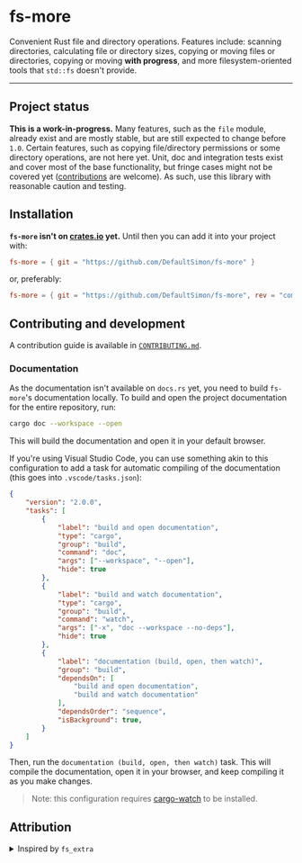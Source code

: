 fs-more
=======

Convenient Rust file and directory operations.
Features include: scanning directories, calculating file or directory sizes, 
copying or moving files or directories, 
copying or moving **with progress**, and more filesystem-oriented tools
that `std::fs` doesn't provide.

---

## Project status
**This is a work-in-progress.** Many features, such as the `file` module, already exist and are mostly stable, 
but are still expected to change before `1.0`.
Certain features, such as copying file/directory permissions or some directory operations, are not here yet. 
Unit, doc and integration tests exist and cover most of the base functionality, but fringe cases might not be covered yet 
([contributions](https://github.com/DefaultSimon/fs-more/blob/master/CONTRIBUTING.md) are welcome). 
As such, use this library with reasonable caution and testing.


## Installation
**`fs-more` isn't on [crates.io](https://crates.io/) yet.** Until then you can add it into your project with:
```toml
fs-more = { git = "https://github.com/DefaultSimon/fs-more" }
```

or, preferably:

```toml
fs-more = { git = "https://github.com/DefaultSimon/fs-more", rev = "commit hash here" }
```


## Contributing and development
A contribution guide is available in [`CONTRIBUTING.md`](https://github.com/DefaultSimon/fs-more/blob/master/CONTRIBUTING.md).

### Documentation
As the documentation isn't available on `docs.rs` yet, you need to build `fs-more`'s documentation locally.
To build and open the project documentation for the entire repository, run:

```bash
cargo doc --workspace --open
```

This will build the documentation and open it in your default browser.

If you're using Visual Studio Code, you can use something akin to this configuration to add a task for 
automatic compiling of the documentation (this goes into `.vscode/tasks.json`):

```json
{
    "version": "2.0.0",
    "tasks": [
        {
            "label": "build and open documentation",
            "type": "cargo",
            "group": "build",
            "command": "doc",
            "args": ["--workspace", "--open"],
            "hide": true
        },
        {
            "label": "build and watch documentation",
            "type": "cargo",
            "group": "build",
            "command": "watch",
            "args": ["-x", "doc --workspace --no-deps"],
            "hide": true
        },
        {
            "label": "documentation (build, open, then watch)",
            "group": "build",
            "dependsOn": [
                "build and open documentation",
                "build and watch documentation"
            ],
            "dependsOrder": "sequence",
            "isBackground": true,            
        }
    ]
}
```

Then, run the `documentation (build, open, then watch)` task. 
This will compile the documentation, open it in your browser, and keep compiling it as you make changes.

> Note: this configuration requires [cargo-watch](https://github.com/watchexec/cargo-watch) to be installed.


## Attribution
<details>
<summary>Inspired by <code>fs_extra</code></summary>

`fs-more` isn't quite a fork, but has been inspired by 
the [`fs_extra`](https://github.com/webdesus/fs_extra) library (thank you!), which is MIT-licensed:

```markdown
MIT License
Copyright (c) 2017 Denis Kurilenko

Permission is hereby granted, free of charge, to any person obtaining a copy
of this software and associated documentation files (the "Software"), to deal
in the Software without restriction, including without limitation the rights
to use, copy, modify, merge, publish, distribute, sublicense, and/or sell
copies of the Software, and to permit persons to whom the Software is
furnished to do so, subject to the following conditions:

The above copyright notice and this permission notice shall be included in all
copies or substantial portions of the Software.

THE SOFTWARE IS PROVIDED "AS IS", WITHOUT WARRANTY OF ANY KIND, EXPRESS OR
IMPLIED, INCLUDING BUT NOT LIMITED TO THE WARRANTIES OF MERCHANTABILITY,
FITNESS FOR A PARTICULAR PURPOSE AND NONINFRINGEMENT. IN NO EVENT SHALL THE
AUTHORS OR COPYRIGHT HOLDERS BE LIABLE FOR ANY CLAIM, DAMAGES OR OTHER
LIABILITY, WHETHER IN AN ACTION OF CONTRACT, TORT OR OTHERWISE, ARISING FROM,
OUT OF OR IN CONNECTION WITH THE SOFTWARE OR THE USE OR OTHER DEALINGS IN THE
SOFTWARE.
```
</details>

